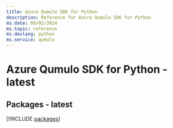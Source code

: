 ```yaml
---
title: Azure Qumulo SDK for Python
description: Reference for Azure Qumulo SDK for Python
ms.date: 09/02/2024
ms.topic: reference
ms.devlang: python
ms.service: qumulo
---
```

# Azure Qumulo SDK for Python - latest
## Packages - latest
[!INCLUDE [packages](qumulo-index.md)]